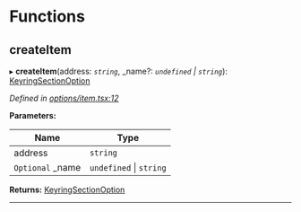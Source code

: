 

# Functions

<a id="createitem"></a>

##  createItem

▸ **createItem**(address: *`string`*, _name?: *`undefined` \| `string`*): [KeyringSectionOption](_options_types_.md#keyringsectionoption)

*Defined in [options/item.tsx:12](https://github.com/polkadot-js/ui/blob/e3edfd3/packages/ui-keyring/src/options/item.tsx#L12)*

**Parameters:**

| Name | Type |
| ------ | ------ |
| address | `string` |
| `Optional` _name | `undefined` \| `string` |

**Returns:** [KeyringSectionOption](_options_types_.md#keyringsectionoption)

___

